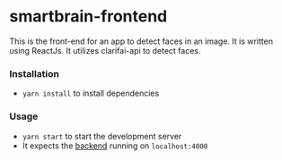 # smartbrain-frontend

This is the front-end for an app to detect faces in an image. It is written using ReactJs. It utilizes clarifai-api to detect faces.

### Installation
- `yarn install` to install dependencies

### Usage
- `yarn start` to start the development server
- It expects the [backend](https://github.com/akanshat/smartbrain-backend) running on `localhost:4000`
